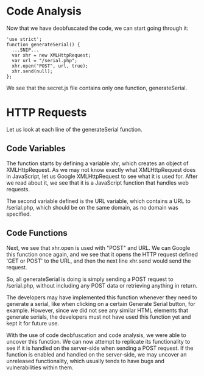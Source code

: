 # Code Analysis
Now that we have deobfuscated the code, we can start going through it:
```
'use strict';
function generateSerial() {
  ...SNIP...
  var xhr = new XMLHttpRequest;
  var url = "/serial.php";
  xhr.open("POST", url, true);
  xhr.send(null);
};
```
We see that the secret.js file contains only one function, generateSerial.

# HTTP Requests
Let us look at each line of the generateSerial function.

## Code Variables
The function starts by defining a variable xhr, which creates an object of XMLHttpRequest. As we may not know exactly what XMLHttpRequest does in JavaScript, let us Google XMLHttpRequest to see what it is used for.
After we read about it, we see that it is a JavaScript function that handles web requests.

The second variable defined is the URL variable, which contains a URL to /serial.php, which should be on the same domain, as no domain was specified.

## Code Functions

Next, we see that xhr.open is used with "POST" and URL. We can Google this function once again, and we see that it opens the HTTP request defined 'GET or POST' to the URL, and then the next line xhr.send would send the request.

So, all generateSerial is doing is simply sending a POST request to /serial.php, without including any POST data or retrieving anything in return.

The developers may have implemented this function whenever they need to generate a serial, like when clicking on a certain Generate Serial button, for example. However, since we did not see any similar HTML elements that generate serials, the developers must not have used this function yet and kept it for future use.

With the use of code deobfuscation and code analysis, we were able to uncover this function. We can now attempt to replicate its functionality to see if it is handled on the server-side when sending a POST request. If the function is enabled and handled on the server-side, we may uncover an unreleased functionality, which usually tends to have bugs and vulnerabilities within them.
